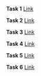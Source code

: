 **Task 1** [Link](https://task1hb.netlify.app/)

**Task 2** [Link](https://task2hb.netlify.app/)

**Task 3** [Link](https://task3hb.netlify.app/)

**Task 4** [Link](https://task4hb.netlify.app/)

**Task 5** [Link](https://task5hb.netlify.app/)

**Task 6** [Link](https://task6hb.netlify.app/)
<!-- 
**Task 7** [Link](https://task7hb.netlify.app/)

**Task 8** [Link](https://taskhb.netlify.app/) -->
